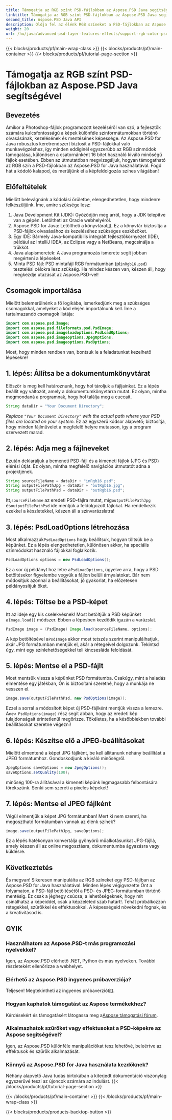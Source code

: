 ```yaml
---
title: Támogatja az RGB színt PSD-fájlokban az Aspose.PSD Java segítségével
linktitle: Támogatja az RGB színt PSD-fájlokban az Aspose.PSD Java segítségével
second_title: Aspose.PSD Java API
description: Oldja fel az élénk RGB színeket a PSD-fájlokban az Aspose.PSD for Java segítségével! Kövesse lépésenkénti útmutatónkat a képek javításához és mentéséhez.
weight: 20
url: /hu/java/advanced-psd-layer-features-effects/support-rgb-color-psd-files/
---
```


{{< blocks/products/pf/main-wrap-class >}}
{{< blocks/products/pf/main-container >}}
{{< blocks/products/pf/tutorial-page-section >}}

# Támogatja az RGB színt PSD-fájlokban az Aspose.PSD Java segítségével

## Bevezetés
Amikor a Photoshop-fájlok programozott kezeléséről van szó, a fejlesztők számára kulcsfontosságú a képek különféle színformátumokban történő olvasásának, kezelésének és mentésének képessége. Az Aspose.PSD for Java robusztus keretrendszert biztosít a PSD-fájlokkal való munkavégzéshez, így minden eddiginél egyszerűbb az RGB színmódok támogatása, különösen a csatornánként 16 bitet használó kiváló minőségű fájlok esetében. Ebben az útmutatóban megvizsgáljuk, hogyan támogatható az RGB szín a PSD-fájlokban az Aspose.PSD for Java használatával. Fogd hát a kódoló kalapod, és merüljünk el a képfeldolgozás színes világában!
## Előfeltételek
Mielőtt belevágnánk a kódolási őrületbe, elengedhetetlen, hogy mindenre felkészüljünk. Íme, amire szüksége lesz:
1. Java Development Kit (JDK): Győződjön meg arról, hogy a JDK telepítve van a gépén. Letöltheti az Oracle webhelyéről.
2.  Aspose.PSD for Java: Letöltheti a könyvtárat[itt](https://releases.aspose.com/psd/java/). Ez a könyvtár biztosítja a PSD-fájlok olvasásához és kezeléséhez szükséges eszközöket.
3. Egy IDE: Bármely Java-kompatibilis integrált fejlesztőkörnyezet (IDE), például az IntelliJ IDEA, az Eclipse vagy a NetBeans, megcsinálja a trükköt.
4. Java alapismeretek: A Java programozás ismerete segít jobban megérteni a lépéseket.
5.  Minta PSD fájl: PSD mintafájl RGB formátumban (pl`inRgb16.psd`) tesztelési célokra lesz szükség.
Ha mindez készen van, készen áll, hogy megkezdje utazását az Aspose.PSD-vel!
## Csomagok importálása
Mielőtt belemerülnénk a fő logikába, ismerkedjünk meg a szükséges csomagokkal, amelyeket a kód elején importálnunk kell. Íme a tartalmazandó csomagok listája:
```java
import com.aspose.psd.Image;
import com.aspose.psd.fileformats.psd.PsdImage;
import com.aspose.psd.imageloadoptions.PsdLoadOptions;
import com.aspose.psd.imageoptions.JpegOptions;
import com.aspose.psd.imageoptions.PsdOptions;
```
Most, hogy minden rendben van, bontsuk le a feladatunkat kezelhető lépésekre!
## 1. lépés: Állítsa be a dokumentumkönyvtárat
Először is meg kell határoznunk, hogy hol tároljuk a fájljainkat. Ez a lépés beállít egy változót, amely a dokumentumkönyvtárra mutat. Ez olyan, mintha megmondaná a programnak, hogy hol találja meg a cuccait.
```java
String dataDir = "Your Document Directory";
```
*Replace `"Your Document Directory"` with the actual path where your PSD files are located on your system.* 
Ez az egyszerű kódsor alapvető; biztosítja, hogy minden fájlművelet a megfelelő helyre mutasson, így a program szervezett marad.
## 2. lépés: Adja meg a fájlneveket
Ezután deklaráljuk a bemeneti PSD-fájl és a kimeneti fájlok (JPG és PSD) elérési útját. Ez olyan, mintha megfelelő navigációs útmutatót adna a projektjének.
```java
String sourceFileName = dataDir + "inRgb16.psd";
String outputFilePathJpg = dataDir + "outRgb16.jpg";
String outputFilePathPsd = dataDir + "outRgb16.psd";
```
 Itt,`sourceFileName` az eredeti PSD-fájlra mutat, míg`outputFilePathJpg` és`outputFilePathPsd` ide mentjük a feldolgozott fájlokat. Ha rendelkezik ezekkel a készletekkel, készen áll a színvarázslatra!
## 3. lépés: PsdLoadOptions létrehozása
 Most alkalmazzuk`PsdLoadOptions` hogy beállítsuk, hogyan töltsük be a képünket. Ez a lépés elengedhetetlen, különösen akkor, ha speciális színmódokat használó fájlokkal foglalkozik.
```java
PsdLoadOptions options = new PsdLoadOptions();
```
 Ez a sor új példányt hoz létre a`PsdLoadOptions`, ügyelve arra, hogy a PSD betöltésekor figyelembe vegyük a fájlon belüli árnyalatokat. Bár nem módosítjuk azonnal a beállításokat, jó gyakorlat, ha előzetesen példányosítjuk őket.
## 4. lépés: Töltse be a PSD-képet
Itt az ideje egy kis cselekvésnek! Most betöltjük a PSD képünket a`Image.load()` módszer. Ebben a lépésben kezdődik igazán a varázslat.
```java
PsdImage image = (PsdImage) Image.load(sourceFileName, options);
```
 A kép betöltésével a`PsdImage` akkor most tetszés szerint manipulálhatjuk, akár JPG formátumban mentjük el, akár a rétegeivel dolgozunk. Tekintsd úgy, mint egy színlehetőségekkel teli kincsesláda feloldását.
## 5. lépés: Mentse el a PSD-fájlt
Most mentsük vissza a képünket PSD formátumba. Csakúgy, mint a haladás elmentése egy játékban, Ön is biztosítani szeretné, hogy a munkája ne vesszen el.
```java
image.save(outputFilePathPsd, new PsdOptions(image));
```
 Ezzel a sorral a módosított képet új PSD-fájlként mentjük vissza a lemezre. A`new PsdOptions(image)` rész segít abban, hogy az eredeti kép tulajdonságait érintetlenül megőrizze. Tökéletes, ha a későbbiekben további beállításokat szeretne végezni!
## 6. lépés: Készítse elő a JPEG-beállításokat
Mielőtt elmentené a képet JPG fájlként, be kell állítanunk néhány beállítást a JPEG formátumhoz. Gondoskodjunk a kiváló minőségről.
```java
JpegOptions saveOptions = new JpegOptions();
saveOptions.setQuality(100);
```
minőség 100-ra állításával a kimeneti képünk legmagasabb felbontására törekszünk. Senki sem szereti a pixeles képeket! 
## 7. lépés: Mentse el JPEG fájlként
Végül elmentjük a képet JPG formátumban! Mert ki nem szereti, ha megosztható formátumban vannak az élénk színek?
```java
image.save(outputFilePathJpg, saveOptions);
```
Ez a lépés hatékonyan konvertálja gyönyörű műalkotásunkat JPG-fájllá, amely készen áll az online megosztásra, dokumentumba ágyazásra vagy küldésre.
## Következtetés
És megvan! Sikeresen manipulálta az RGB színeket egy PSD-fájlban az Aspose.PSD for Java használatával. Minden lépés végigvezette Önt a folyamaton, a PSD-fájl betöltésétől a PSD- és JPEG-formátumban történő mentésig. Ez csak a jéghegy csúcsa; a lehetőségeknek, hogy mit csinálhatsz a képeiddel, csak a képzeleted szab határt!.
Tehát próbálkozzon rétegekkel, szűrőkkel és effektusokkal. A képességeid növekedni fognak, és a kreativitásod is.

## GYIK
### Használhatom az Aspose.PSD-t más programozási nyelvekkel?  
Igen, az Aspose.PSD elérhető .NET, Python és más nyelveken. További részletekért ellenőrizze a webhelyet.
### Elérhető az Aspose.PSD ingyenes próbaverziója?  
 Teljesen! Megtekintheti az ingyenes próbaverziót[itt](https://releases.aspose.com/).
### Hogyan kaphatok támogatást az Aspose termékekhez?  
 Kérdésekért és támogatásért látogassa meg a[Aspose támogatási fórum](https://forum.aspose.com/c/psd/34).
### Alkalmazhatok szűrőket vagy effektusokat a PSD-képekre az Aspose segítségével?  
Igen, az Aspose.PSD különféle manipulációkat tesz lehetővé, beleértve az effektusok és szűrők alkalmazását.
### Könnyű az Aspose.PSD for Java használata kezdőknek?  
Néhány alapvető Java tudás birtokában a kiterjedt dokumentáció viszonylag egyszerűvé teszi az újoncok számára az indulást.
{{< /blocks/products/pf/tutorial-page-section >}}

{{< /blocks/products/pf/main-container >}}
{{< /blocks/products/pf/main-wrap-class >}}

{{< blocks/products/products-backtop-button >}}
